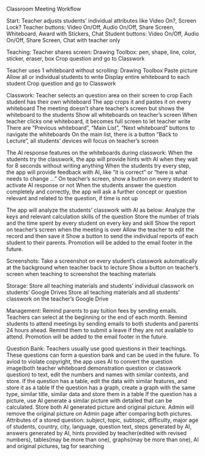 Classroom Meeting Workflow

Start:
  Teacher adjusts students' individual attributes like Video On?, Screen Lock?
  Teacher buttons: Video On/Off, Audio On/Off, Share Screen, Whiteboard, Award with Stickers, Chat
  Student buttons: Video On/Off, Audio On/Off, Share Screen, Chat with teacher only

Teaching:
  Teacher shares screen:
    Drawing Toolbox: pen, shape, line, color, sticker, eraser, box
    Crop question and go to Classwork

  Teacher uses 1 whiteboard without scrolling:
    Drawing Toolbox
    Paste picture
    Allow all or individual students to write
    Display entire whiteboard to each student
    Crop question and go to Classwork

  Classwork:
    Teacher selects an question area on their screen to crop
    Each student has their own whiteboard
    The app crops it and pastes it on every whiteboard
    The meeting doesn’t share teacher’s screen but shows the whiteboard to the students
    Show all whiteboards on teacher’s screen
    When teacher clicks one whiteboard, it becomes full screen to let teacher write
    There are “Previous whiteboard”, “Main List”, “Next whiteboard” buttons to navigate the whiteboards
    On the main list, there is a button “Back to Lecture”, all students’ devices will focus on teacher’s screen

  The AI response features on the whiteboards during classwork:
    When the students try the classwork, the app will provide hints with AI when they wait for 8 seconds without writing anything
    When the students try every step, the app will provide feedback with AI, like “it is correct” or “here is what needs to change …”
    On teacher’s screen, show a button on every student to activate AI response or not 
    When the students answer the question completely and correctly, the app will ask a further concept or question relevant and related to the question, if time is not up

  The app will analyze the students’ classwork with AI as below:
    Analyze the keys and relevant calculation skills of the question
    Store the number of trials and the time spent by every student on every key and skill
    Show the report on teacher’s screen when the meeting is over
    Allow the teacher to edit the record and then save it
    Show a button to send the individual reports of each student to their parents.
    Promotion will be added to the email footer in the future.

  Screenshots:
    Take a screenshot on every student’s classwork automatically at the background when teacher back to lecture
    Show a button on teacher’s screen when teaching to screenshot the teaching materials

Storage:
  Store all teaching materials and students’ individual classwork on students’ Google Drives
  Store all teaching materials and all students’ classwork on the teacher’s Google Drive

Management:
  Remind parents to pay tuition fees by sending emails. Teachers can select at the beginning or the end of each month.
  Remind students to attend meetings by sending emails to both students and parents 24 hours ahead. Remind them to submit a leave if they are not available to attend.
  Promotion will be added to the email footer in the future.

Question Bank:
  Teachers usually use good questions in their teachings. These questions can form a question bank and can be used in the future.
  To aviod to violate copyright, the app uses AI to convert the question image(both teacher whiteboard demonstration question or classwork question) to text, edit the numbers and names with similar contexts, and store.
  If the question has a table, edit the data with similar features, and store it as a table
  If the question has a graph, create a graph with the same type, similar title, similar data and store them in a table
  If the question has a picture, use AI generate a similar picture with detailed that can be calculated. Store both AI generated picture and original picture. Admin will remove the original picture on Admin page after comparing both pictures.
  Attributes of a stored question: subject, topic, subtopic, difficulty, major age of students, country, city, language, question text, steps generated by AI, answers generated by AI, hints provided by teacher(edited with revised numbers), tables(may be more than one), graphs(may be more than one), AI and original pictures, tag for searching
  


